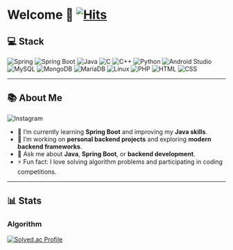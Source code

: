 # Welcome 👋 [![Hits](https://hits.seeyoufarm.com/api/count/incr/badge.svg?url=https%3A%2F%2Fgithub.com%2Fmin-0&count_bg=%23555555&title_bg=%23323232&icon=github.svg&icon_color=%23FFFFFF&title=hits&edge_flat=false)](https://hits.seeyoufarm.com)

## 💻 Stack

![Spring](https://img.shields.io/badge/Spring-6DB33F?style=round-square&logo=Spring&logoColor=white) ![Spring Boot](https://img.shields.io/badge/Spring%20Boot-6DB33F?style=round-square&logo=Spring%20Boot&logoColor=white) ![Java](https://img.shields.io/badge/Java-007396?style=round-square&logo=java&logoColor=white)  ![C](https://img.shields.io/badge/C-A8B9CC?style=round-square&logo=c&logoColor=white) ![C++](https://img.shields.io/badge/C%2B%2B-00599C?style=round-square&logo=c%2B%2B&logoColor=white) ![Python](https://img.shields.io/badge/Python-3776AB?style=round-square&logo=python&logoColor=white) ![Android Studio](https://img.shields.io/badge/Android%20Studio-3DDC84?style=round-square&logo=Android%20Studio&logoColor=white) ![MySQL](https://img.shields.io/badge/MySQL-4479A1?style=round-square&logo=MySQL&logoColor=white)  ![MongoDB](https://img.shields.io/badge/MongoDB-47A248?style=round-square&logo=MongoDB&logoColor=white)  ![MariaDB](https://img.shields.io/badge/MariaDB-003545?style=round-square&logo=mariadb&logoColor=white) ![Linux](https://img.shields.io/badge/Linux-FCC624?style=round-square&logo=linux&logoColor=black) ![PHP](https://img.shields.io/badge/PHP-777BB4?style=round-square&logo=php&logoColor=white) ![HTML](https://img.shields.io/badge/HTML-E34F26?style=round-square&logo=html5&logoColor=white) ![CSS](https://img.shields.io/badge/CSS-1572B6?style=round-square&logo=css3&logoColor=white)


---

## 📚 About Me

![Instagram](https://img.shields.io/badge/Instagram-E4405F?style=flat-square&logo=Instagram&logoColor=white)
- 🌱 I’m currently learning **Spring Boot** and improving my **Java skills**.  
- 🔭 I’m working on **personal backend projects** and exploring **modern backend frameworks**.  
- 💬 Ask me about **Java**, **Spring Boot**, or **backend development**.  
- ⚡ Fun fact: I love solving algorithm problems and participating in coding competitions.

---

## 📊 Stats

### Algorithm
[![Solved.ac Profile](http://mazassumnida.wtf/api/v2/generate_badge?boj=roger428)](https://solved.ac/roger428/)
<!--
### GitHub Stats
![Anurag's GitHub stats](https://github-readme-stats.vercel.app/api?username=Doyun-coding&theme=panda&show_icons=true)

### Top Languages
[![Top Langs](https://github-readme-stats.vercel.app/api/top-langs/?username=Doyun-coding&theme=panda)](https://github.com/Doyun-coding/github-readme-stats)

-->

<!--
---

## 📌 Pinned Repositories
[![Readme Card](https://github-readme-stats.vercel.app/api/pin/?username=Doyun-coding&repo=BOJ&theme=panda&show_icons=true)](https://github.com/Doyun-coding/BOJ)

---
-->

<!--
## 📈 Activity Graph
<a href="https://github.com/ashutosh00710/github-readme-activity-graph">
    <img src="https://github-readme-activity-graph.vercel.app/graph?username=Doyun-coding&theme=react-dark&bg_color=20232a&hide_border=true&line=58A6FF&color=58A6FF" width="100%"/>
</a>

---

> Let me know if you have more ideas or adjustments you'd like to see!
